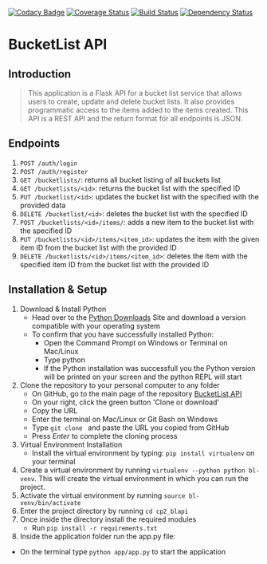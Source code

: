 [![Codacy Badge](https://api.codacy.com/project/badge/Grade/6a480c4abec04cfa94dac28245f23c61)](https://www.codacy.com/app/arnold-okoth/cp2_blapi?utm_source=github.com&amp;utm_medium=referral&amp;utm_content=andela-aokoth/cp2_blapi&amp;utm_campaign=Badge_Grade) [![Coverage Status](https://coveralls.io/repos/github/andela-aokoth/cp2_blapi/badge.svg?branch=develop)](https://coveralls.io/github/andela-aokoth/cp2_blapi?branch=develop) [![Build Status](https://travis-ci.org/andela-aokoth/cp2_blapi.svg?branch=develop)](https://travis-ci.org/andela-aokoth/cp2_blapi)
[![Dependency Status](https://www.versioneye.com/user/projects/582c9558ac030f00395f92be/badge.svg?style=round-square)](https://www.versioneye.com/user/projects/582c9558ac030f00395f92be)
# BucketList API

## Introduction

> This application is a Flask API for a bucket list service that allows users to create, update and delete bucket lists. It also provides programmatic access to the items added to the items created. This API is a REST API and the return format for all endpoints is JSON.

## Endpoints

1. `POST /auth/login`
2. `POST /auth/register`
3. `GET /bucketlists/`: returns all bucket listing of all buckets list
4. `GET /bucketlists/<id>`: returns the bucket list with the specified ID
5. `PUT /bucketlist/<id>`: updates the bucket list with the specified with the provided data
6. `DELETE /bucketlist/<id>`: deletes the bucket list with the specified ID
7. `POST /bucketlists/<id>/items/`: adds a new item to the bucket list with the specified ID
8. `PUT /bucketlists/<id>/items/<item_id>`: updates the item with the given item ID from the bucket list with the provided ID
9. `DELETE /bucketlists/<id>/items/<item_id>`: deletes the item with the specified item ID from the bucket list with the provided ID

## Installation & Setup
1. Download & Install Python
 	* Head over to the [Python Downloads](https://www.python.org/downloads/) Site and download a version compatible with your operating system
 	* To confirm that you have successfully installed Python:
		* Open the Command Prompt on Windows or Terminal on Mac/Linux
		* Type python
		* If the Python installation was successfull you the Python version will be printed on your screen and the python REPL will start
2. Clone the repository to your personal computer to any folder
 	* On GitHub, go to the main page of the repository [BucketList API](https://github.com/andela-aokoth/cp2_blapi)
 	* On your right, click the green button 'Clone or download'
 	* Copy the URL
 	* Enter the terminal on Mac/Linux or Git Bash on Windows
 	* Type `git clone ` and paste the URL you copied from GitHub
 	* Press *Enter* to complete the cloning process
3. Virtual Environment Installation
 	* Install the virtual environment by typing: `pip install virtualenv` on your terminal
4. Create a virtual environment by running `virtualenv --python python bl-venv`. This will create the virtual environment in which you can run the project.
5. Activate the virtual environment by running `source bl-venv/bin/activate`
6. Enter the project directory by running `cd cp2_blapi`
7. Once inside the directory install the required modules
 	* Run `pip install -r requirements.txt`
8. Inside the application folder run the app.py file:
 * On the terminal type `python app/app.py` to start the application
